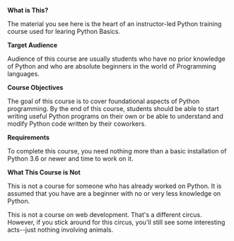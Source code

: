 **What is This?**

The material you see here is the heart of an instructor-led Python training course used for learing Python Basics.

**Target Audience**

Audience of this course are usually students who have no prior knowledge of Python and who are absolute beginners in the world of Programming languages.

**Course Objectives**

The goal of this course is to cover foundational aspects of Python programming. By the end of this course, students should be able to start writing useful Python programs on their own or be able to understand and modify Python code written by their coworkers.

**Requirements**

To complete this course, you need nothing more than a basic installation of Python 3.6 or newer and time to work on it.

**What This Course is Not**

This is not a course for someone who has already worked on Python. It is assumed that you have are a beginner with no or very less knowledge on Python.

This is not a course on web development. That's a different circus. However, if you stick around for this circus, you'll still see some interesting acts--just nothing involving animals.
